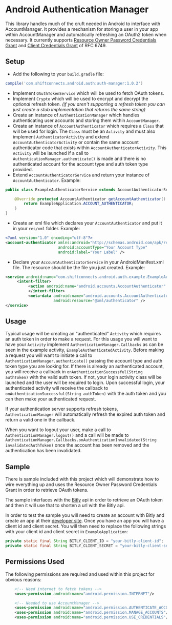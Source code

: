 # Android Authentication Manager

This library handles much of the cruft needed in Android to interface with AccountManager. It provides a mechanism for storing a user in your app within AccountManager and automatically refreshing an OAuth2 token when necessary. It currently supports [Resource Owner Password Credentials Grant](https://tools.ietf.org/html/rfc6749#section-4.3) and [Client Credentials Grant](https://tools.ietf.org/html/rfc6749#section-4.4) of RFC 6749.   

## Setup
* Add the following to your ```build.gradle``` file:
```gradle
compile('com.shiftconnects.android.auth:auth-manager:1.0.2')
```
* Implement ```OAuthTokenService``` which will be used to fetch OAuth tokens.
* Implement ```Crypto``` which will be used to encrypt and decrypt the *optional* refresh token. *(if you aren't supporting a refresh token you can just create a stub implementation that returns the same string)*
* Create an instance of ```AuthenticationManager``` which handles authenticating user accounts and storing them within ```AccountManager```.
* Create an instance of ```AccountAuthenticator``` which requires a ```Class``` that will be used for login. The ```Class``` must be an ```Activity``` and must also implement ```AuthenticatorActivity``` and extend ```AccountAuthenticatorActivity``` or contain the same account authenticator code that exists within ```AccountAuthenticatorActivity```. This ```Activity``` will be launched if a call to ```AuthenticationManager.authenticate()``` is made and there is no authenticated account for the account type and auth token type provided.
* Extend ```AccountAuthenticatorService``` and return your instance of ```AccountAuthenticator```. Example:
```java
public class ExampleAuthenticatorService extends AccountAuthenticatorService {

    @Override protected AccountAuthenticator getAccountAuthenticator() {
        return ExampleApplication.ACCOUNT_AUTHENTICATOR;
    }
}
```
* Create an xml file which declares your ```AccountAuthenticator``` and put it in your ```res/xml``` folder. Example:
```xml
<?xml version="1.0" encoding="utf-8"?>
<account-authenticator xmlns:android="http://schemas.android.com/apk/res/android"
                       android:accountType="Your Account Type"
                       android:label="Your Label" />
```
* Declare your ```AccountAuthenticatorService``` in your AndroidManifest.xml file. The resource should be the file you just created. Example:
```xml
<service android:name="com.shiftconnects.android.auth.example.ExampleAuthenticatorService" android:exported="false">
     <intent-filter>
          <action android:name="android.accounts.AccountAuthenticator" />
          </intent-filter>
          <meta-data android:name="android.accounts.AccountAuthenticator"
                     android:resource="@xml/authenticator" />
</service>
```

## Usage

Typical usage will be creating an "authenticated" ```Activity``` which requires an auth token in order to make a request. For this usage you will want to have your ```Activity``` implement ```AuthenticationManager.Callbacks``` as can be seen in the example activity, ```ExampleAuthenticatedActivity```. Before making a request you will want to initiate a call to ```AuthenticationManager.authenticate()``` passing the account type and auth token type you are looking for. If there is already an authenticated account, you will receive a callback in ```onAuthenticationSuccessful(String authToken)``` with the valid auth token. If not, your login activity class will be launched and the user will be required to login. Upon successful login, your authenticated activity will receive the callback to ```onAuthenticationSuccessful(String authToken)``` with the auth token and you can then make your authenticated request.

If your authentication server supports refresh tokens, ```AuthenticationManager``` will automatically refresh the expired auth token and return a valid one in the callback.

When you want to logout your user, make a call to ```AuthenticationManager.logout()``` and a call will be made to ```AuthenticationManager.Callbacks.onAuthenticationInvalidated(String invalidatedAuthToken)``` once the account has been removed and the authentication has been invalidated.

## Sample

There is sample included with this project which will demonstrate how to wire everything up and uses the Resource Owner Password Credentials Grant in order to retrieve OAuth tokens.

The sample interfaces with the [Bitly](https://bitly.com) api in order to retrieve an OAuth token and then it will use that to shorten a url with the Bitly api.

In order to test the sample you will need to create an account with Bitly and create an app at their [developer site](http://dev.bitly.com/). Once you have an app you will have a client id and client secret. You will then need to replace the following strings with your client id and client secret in ```ExampleApplication```:

```java
private static final String BITLY_CLIENT_ID = "your-bitly-client-id";
private static final String BITLY_CLIENT_SECRET = "your-bitly-client-secret";
```

## Permissions Used

The following permissions are required and used within this project for obvious reasons:

```xml
	<!-- Need internet to fetch tokens -->
    <uses-permission android:name="android.permission.INTERNET"/>

    <!-- Needed to use AccountManager -->
    <uses-permission android:name="android.permission.AUTHENTICATE_ACCOUNTS"/>
    <uses-permission android:name="android.permission.MANAGE_ACCOUNTS"/>
    <uses-permission android:name="android.permission.USE_CREDENTIALS"/>
```